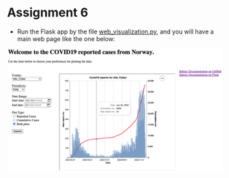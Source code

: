 # Assignment 6
- Run the Flask app by the file [web_visualization.py](web_visualization.py), and you will have a main web page like the one below:


![Screenshot](screenshot.png)
